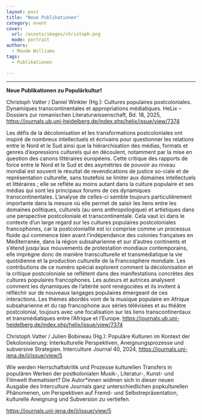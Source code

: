 ```yaml
---
layout: post
title: "Neue Publikationen"
category: event
cover:
  url: /assets/images/christoph.png
  mode: portrait
authors:
  - Maude Williams
tags:
  - Publikationen

---
```

****

**Neue Publikationen zu Populärkultur!**


<!-- more -->

Christoph Vatter / Daniel Winkler (Hg.): Cultures populaires postcoloniales. Dynamiques transcontinentales et appropriations médiatiques. HeLix – Dossiers zur romanischen Literaturwissenschaft, Bd. 18, 2025, https://journals.ub.uni-heidelberg.de/index.php/helix/issue/view/7374


Les défis de la décolonisation et les transformations postcoloniales ont inspiré de nombreux intellectuels et écrivains pour questionner les relations entre le Nord et le Sud ainsi que la hiérarchisation des médias, formats et genres d’expressions culturels qui en découlent, notamment par la mise en question des canons littéraires européens. Cette critique des rapports de force entre le Nord et le Sud et des asymétries de pouvoir au niveau mondial est souvent le résultat de revendications de justice so-ciale et de représentation culturelle, sans toutefois se limiter aux domaines intellectuels et littéraires ; elle se reflète au moins autant dans la culture populaire et ses médias qui sont les principaux forums de ces dynamiques transcontinentales. L’analyse de celles-ci semble toujours particulièrement importante dans la mesure où elle permet de saisir les liens entre les domaines politiques, culturels (au sens anthropologique) et artistiques dans une perspective postcoloniale et transcontinentale. Cela vaut ici dans le contexte d’un large regard sur les cultures populaires postcoloniales francophones, car la postcolonialité est ici comprise comme un processus fluide qui commence bien avant l’indépendance des colonies françaises en Méditerranée, dans la région subsaharienne et sur d’autres continents et s’étend jusqu’aux mouvements de protestation mondiaux contemporains, elle imprègne donc de manière transculturelle et transmédiatique la vie quotidienne et la production culturelle de la Francosphère mondiale. Les contributions de ce numéro spécial explorent comment la décolonisation et la critique postcoloniale se reflètent dans des manifestations concrètes des cultures populaires francophones. Les auteurs et autrices analysent comment les dynamiques de l’altérité sont renégociées et ils invitent à réfléchir sur de nouveaux langages populaires émergeant de ces interactions. Les thèmes abordés vont de la musique populaire en Afrique subsaharienne et du rap francophone aux séries télévisées et au théâtre postcolonial, toujours avec une focalisation sur les liens transcontinentaux et transmédiatiques entre l’Afrique et l’Europe.
https://journals.ub.uni-heidelberg.de/index.php/helix/issue/view/7374



Christoph Vatter / Julien Bobineau (Hg.): Populäre Kulturen im Kontext der Dekolonisierung: Interkulturelle Perspektiven, Aneignungsprozesse und subversive Strategien. Interculture Journal 40, 2024, https://journals.uni-jena.de/ij/issue/view/5

Wie werden Herrschaftskritik und Prozesse kulturellen Transfers in populären Werken der postkolonialen Musik-, Literatur-, Kunst- und Filmwelt thematisiert? Die Autor*innen widmen sich in dieser neuen Ausgabe des Interculture Journals ganz unterschiedlichen popkulturellen Phänomenen, um Perspektiven auf Fremd- und Selbstrepräsentation, kulturelle Aneignung und Subversion zu vertiefen.

https://journals.uni-jena.de/ij/issue/view/5
